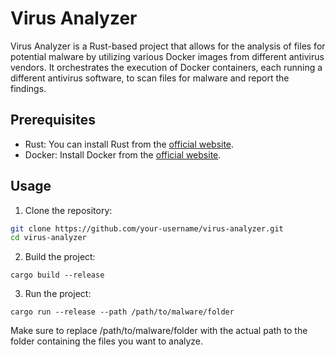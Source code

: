 # Virus Analyzer

Virus Analyzer is a Rust-based project that allows for the analysis of files for potential malware by utilizing various Docker images from different antivirus vendors. It orchestrates the execution of Docker containers, each running a different antivirus software, to scan files for malware and report the findings.

## Prerequisites

- Rust: You can install Rust from the [official website](https://rust-lang.org).
- Docker: Install Docker from the [official website](https://www.docker.com).

## Usage

1. Clone the repository:

```bash
git clone https://github.com/your-username/virus-analyzer.git
cd virus-analyzer
```
2. Build the project:

```
cargo build --release
```

3. Run the project:

```
cargo run --release --path /path/to/malware/folder
```

Make sure to replace /path/to/malware/folder with the actual path to the folder containing the files you want to analyze.